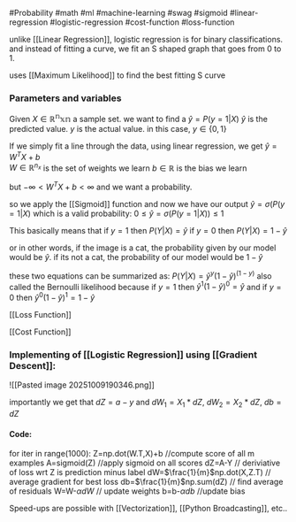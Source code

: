 #Probability #math #ml #machine-learning #swag #sigmoid #linear-regression #logistic-regression #cost-function #loss-function

unlike [[Linear Regression]], logistic regression is for binary classifications. and instead of fitting a curve, we fit an S shaped graph that goes from 0 to 1.

uses [[Maximum Likelihood]] to find the best fitting S curve
### Parameters and variables
Given $X\in \mathbb{R^nxn}$ a sample set. 
we want to find a $\hat{y}=P(y=1|X)$
$\hat{y}$ is the predicted value. $y$ is the actual value. 
in this case, $y\in{\{ 0,1 \}}$ 

If we simply fit a line through the data, using linear regression, we get
$\hat{y}=W^TX+b$  
$W\in \mathbb{R}^{n_{x}}$ is the set of weights we learn
$b\in \mathbb{R}$ is the bias we learn

but $-\infty < W^TX +b < \infty$ and we want a probability. 

so we apply the [[Sigmoid]] function
and now we have our output $\hat{y}=\sigma(P(y=1|X)$
which is a valid probability: $0\leq\hat{y}=\sigma(P(y=1|X))\leq1$

This basically means that
if $y=1$ then $P(Y|X)=\hat{y}$
if $y=0$ then $P(Y|X)=1-\hat{y}$

or in other words, if the image is a cat, the probability given by our model would be $\hat{y}$. if its not a cat, the probability of our model would be $1-\hat{y}$

these two equations can be summarized as:
$P(Y|X)=\hat{y}^y(1-\hat{y})^{(1-y)}$
also called the Bernoulli likelihood
because if $y=1$ then $\hat{y}^1(1-\hat{y})^{0}=\hat{y}$
and if $y=0$ then $\hat{y}^0(1-\hat{y})^1=1-\hat{y}$


[[Loss Function]]

[[Cost Function]]

### Implementing of [[Logistic Regression]] using [[Gradient Descent]]:
![[Pasted image 20251009190346.png]]

importantly we get that $dZ=a-y$ 
and $dW_{1}=X_{1}*dZ$, $dW_{2}=X_{2}*dZ$, $db=dZ$

#### Code:
for iter in range(1000):
	Z=np.dot(W.T,X)+b //compute score of all m examples
	A=sigmoid(Z) //apply sigmoid on all scores
	dZ=A-Y // deriviative of loss wrt Z is prediction minus label
	dW=$\frac{1}{m}$np.dot(X,Z.T) // average gradient for best loss 
	db=$\frac{1}{m}$np.sum(dZ) // find average of residuals
	W=W-$\alpha dW$ // update weights
	b=b-$\alpha db$ //update bias

Speed-ups are possible with [[Vectorization]], [[Python Broadcasting]], etc..